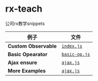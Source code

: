 # rx-teach
公司rx教学snippets

| 例子 | 文件 |
| --- | --- |
| **Custom Observable** | [`index.js`](https://github.com/regou/rx-teach/blob/master/index.js) |
| **Basic Opearator** | [`basic-op.js`](https://github.com/regou/rx-teach/blob/master/basic-op.js) |
| **Ajax ensure** | [`ajax.js`](https://github.com/regou/rx-teach/blob/master/ajax.js) |
| **More Examples** | [`ajax.js`](https://github.com/regou/rx-teach/blob/master/more_examples.js) |
